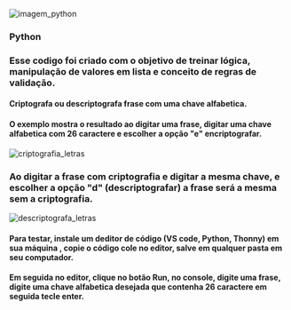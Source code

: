 ﻿![imagem_python](https://github.com/LucieneRodrigues/Cifra_de_Cesar2/assets/105310968/86c351a0-e133-4f8d-bf73-f40caf99598b)

### Python

### Esse codigo foi criado com o objetivo de treinar lógica, manipulação de valores em lista e conceito de regras de validação.

#### Criptografa ou descriptografa frase com uma chave alfabetica.

#### O exemplo  mostra o resultado ao digitar uma frase, digitar uma chave alfabetica com 26 caractere e escolher a opção "e" encriptografar.


![criptografia_letras](https://github.com/LucieneRodrigues/Cifra_de_Cesar2/assets/105310968/77c8a714-03b4-4904-9478-7e39b0ee1f65)

### Ao digitar a frase com criptografia e digitar a mesma chave, e escolher a opção "d"  (descriptografar) a frase será a mesma sem a criptografia.

![descriptografa_letras](https://github.com/LucieneRodrigues/Cifra_de_Cesar2/assets/105310968/c113ea1e-256c-4cc1-b97b-9800d9553227)


#### Para testar, instale um deditor de código (VS code, Python, Thonny) em sua máquina , copie o código cole no editor, salve em qualquer pasta em seu computador.
#### Em seguida no editor, clique no botão Run, no console, digite uma frase, digite uma chave alfabetica desejada que contenha 26 caractere em seguida tecle enter.